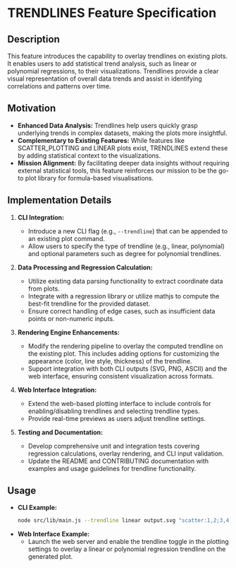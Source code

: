 # TRENDLINES Feature Specification

## Description
This feature introduces the capability to overlay trendlines on existing plots. It enables users to add statistical trend analysis, such as linear or polynomial regressions, to their visualizations. Trendlines provide a clear visual representation of overall data trends and assist in identifying correlations and patterns over time.

## Motivation
- **Enhanced Data Analysis:** Trendlines help users quickly grasp underlying trends in complex datasets, making the plots more insightful.
- **Complementary to Existing Features:** While features like SCATTER_PLOTTING and LINEAR plots exist, TRENDLINES extend these by adding statistical context to the visualizations.
- **Mission Alignment:** By facilitating deeper data insights without requiring external statistical tools, this feature reinforces our mission to be the go-to plot library for formula-based visualisations.

## Implementation Details
1. **CLI Integration:**
   - Introduce a new CLI flag (e.g., `--trendline`) that can be appended to an existing plot command.
   - Allow users to specify the type of trendline (e.g., linear, polynomial) and optional parameters such as degree for polynomial trendlines.

2. **Data Processing and Regression Calculation:**
   - Utilize existing data parsing functionality to extract coordinate data from plots.
   - Integrate with a regression library or utilize mathjs to compute the best-fit trendline for the provided dataset.
   - Ensure correct handling of edge cases, such as insufficient data points or non-numeric inputs.

3. **Rendering Engine Enhancements:**
   - Modify the rendering pipeline to overlay the computed trendline on the existing plot. This includes adding options for customizing the appearance (color, line style, thickness) of the trendline.
   - Support integration with both CLI outputs (SVG, PNG, ASCII) and the web interface, ensuring consistent visualization across formats.

4. **Web Interface Integration:**
   - Extend the web-based plotting interface to include controls for enabling/disabling trendlines and selecting trendline types.
   - Provide real-time previews as users adjust trendline settings.

5. **Testing and Documentation:**
   - Develop comprehensive unit and integration tests covering regression calculations, overlay rendering, and CLI input validation.
   - Update the README and CONTRIBUTING documentation with examples and usage guidelines for trendline functionality.

## Usage
- **CLI Example:**
  ```bash
  node src/lib/main.js --trendline linear output.svg "scatter:1,2;3,4;5,6;7,8"
  ```
- **Web Interface Example:**
   - Launch the web server and enable the trendline toggle in the plotting settings to overlay a linear or polynomial regression trendline on the generated plot.
